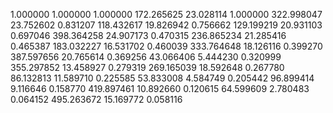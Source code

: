 1.000000	1.000000	1.000000
172.265625	23.028114	1.000000
322.998047	23.752602	0.831207
118.432617	19.826942	0.756662
129.199219	20.931103	0.697046
398.364258	24.907173	0.470315
236.865234	21.285416	0.465387
183.032227	16.531702	0.460039
333.764648	18.126116	0.399270
387.597656	20.765614	0.369256
43.066406	5.444230	0.320999
355.297852	13.458927	0.279319
269.165039	18.592648	0.267780
86.132813	11.589710	0.225585
53.833008	4.584749	0.205442
96.899414	9.116646	0.158770
419.897461	10.892660	0.120615
64.599609	2.780483	0.064152
495.263672	15.169772	0.058116
